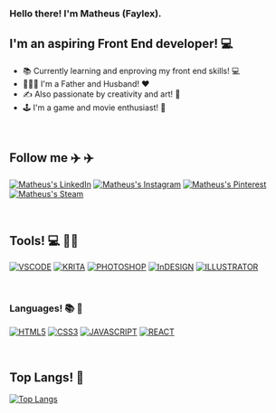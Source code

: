 ### Hello there! I'm Matheus (Faylex).

## I'm an aspiring Front End developer! :computer:	

- :books: Currently learning and enproving my front end skills! :computer:
- :family_man_woman_boy: I'm a Father and Husband! :heart:
- :writing_hand: Also passionate by creativity and art! :art:
- :joystick: I'm a game and movie enthusiast! :movie_camera:

<br />

## Follow me :airplane: :airplane:
[![Matheus's LinkedIn](https://img.shields.io/badge/LinkedIn-0077B5?style=for-the-badge&logo=linkedin&logoColor=white)](https://www.linkedin.com/in/matheusbquadros/)
[![Matheus's Instagram](https://img.shields.io/badge/Instagram-E4405F?style=for-the-badge&logo=instagram&logoColor=white)](https://www.instagram.com/matheusbq.art/)
[![Matheus's Pinterest](https://img.shields.io/badge/Pinterest-%23E60023.svg?&style=for-the-badge&logo=Pinterest&logoColor=white)](https://br.pinterest.com/baptistadequadros)
[![Matheus's Steam](https://img.shields.io/badge/Steam-000000?style=for-the-badge&logo=steam&logoColor=white)](https://steamcommunity.com/id/faylexbr/)

<br />

## Tools! :computer: :artist:
[![VSCODE](https://img.shields.io/badge/Visual_Studio_Code-0078D4?style=for-the-badge&logo=visual%20studio%20code&logoColor=white)]()
[![KRITA](https://img.shields.io/badge/Krita-203759?style=for-the-badge&logo=krita&logoColor=EEF37B)]()
[![PHOTOSHOP](https://img.shields.io/badge/Adobe%20Photoshop-31A8FF?style=for-the-badge&logo=Adobe%20Photoshop&logoColor=black)]()
[![InDESIGN](https://img.shields.io/badge/Adobe%20InDesign-FF3366?style=for-the-badge&logo=Adobe%20InDesign&logoColor=white)]()
[![ILLUSTRATOR](https://img.shields.io/badge/Adobe%20Illustrator-FF9A00?style=for-the-badge&logo=adobe%20illustrator&logoColor=white)]()

<br />

### Languages! :books: :metal: 

[![HTML5](https://img.shields.io/badge/HTML5-E34F26?style=for-the-badge&logo=html5&logoColor=white)]()
[![CSS3](https://img.shields.io/badge/CSS3-1572B6?style=for-the-badge&logo=css3&logoColor=white)]()
[![JAVASCRIPT](https://img.shields.io/badge/JavaScript-323330?style=for-the-badge&logo=javascript&logoColor=F7DF1E)]()
[![REACT](https://img.shields.io/badge/React-20232A?style=for-the-badge&logo=react&logoColor=61DAFB)]()

<br />

## Top Langs! :mag_right:

[![Top Langs](https://github-readme-stats.vercel.app/api/top-langs/?username=anuraghazra&layout=compact)](https://github.com/anuraghazra/github-readme-stats)

